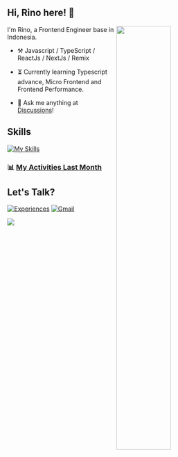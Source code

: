 ## Hi, Rino here! :wave:

<picture>
    <source media="(prefers-color-scheme: dark)" srcset="https://github-readme-stats-ouuan.vercel.app/api?username=riyaraa&theme=dark&show_icons=true">
    <img align="right" width="50%" src="https://github-readme-stats-ouuan.vercel.app/api?username=ouuan&show_icons=true">
</picture>

I'm Rino, a Frontend Engineer base in Indonesia.

-   :hammer_and_pick: Javascript / TypeScript / ReactJs / NextJs / Remix 

-   :hourglass_flowing_sand: Currently learning Typescript advance, Micro Frontend and Frontend Performance.

-   :thought_balloon: Ask me anything at [Discussions](https://github.com/riyaraa/riyaraa/discussions/new)!

## Skills
[![My Skills](https://skillicons.dev/icons?i=js,typescript,php,nodejs,react,next,tailwindcss,sass,bootstrap,redux,remix,vite,mongodb,mysql,git,github,gitlab,figma)](https://skillicons.dev)

### :bar_chart: [My Activities Last Month](https://github.com/muety/wakapi)

<!--START_SECTION:waka-->
<!--END_SECTION:waka-->

## Let's Talk?
[![Experiences](https://skillicons.dev/icons?i=linkedin)]([https://skillicons.dev](https://www.linkedin.com/in/rinosatyaputra/))
[![Gmail](https://skillicons.dev/icons?i=gmail)]([https://skillicons.dev](https://www.linkedin.com/in/rinosatyaputra/))

![](https://komarev.com/ghpvc/?username=riyaraa)
